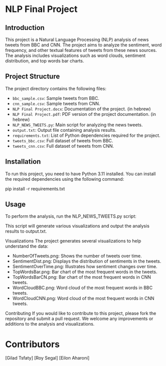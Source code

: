 # NLP Final Project

## Introduction

This project is a Natural Language Processing (NLP) analysis of news tweets from BBC and CNN. The project aims to analyze the sentiment, word frequency, and other textual features of tweets from these news sources. The analysis includes visualizations such as word clouds, sentiment distribution, and top words bar charts.

## Project Structure

The project directory contains the following files:

- `bbc_sample.csv`: Sample tweets from BBC.
- `cnn_sample.csv`: Sample tweets from CNN.
- `NLP Final Project.docx`: Documentation of the project. (in hebrew) 
- `NLP Final Project.pdf`: PDF version of the project documentation. (in hebrew) 
- `NLP_NEWS_TWEETS.py`: Main script for analyzing the news tweets.
- `output.txt`: Output file containing analysis results.
- `requirements.txt`: List of Python dependencies required for the project.
- `tweets_bbc.csv`: Full dataset of tweets from BBC.
- `tweets_cnn.csv`: Full dataset of tweets from CNN.

## Installation

To run this project, you need to have Python 3.11 installed. You can install the required dependencies using the following command:


pip install -r requirements.txt

## Usage
To perform the analysis, run the NLP_NEWS_TWEETS.py script:

This script will generate various visualizations and output the analysis results to output.txt.

Visualizations
The project generates several visualizations to help understand the data:

- NumberOfTweets.png: Shows the number of tweets over time.
- SentimentDist.png: Displays the distribution of sentiments in the tweets.
- SentimentOverTime.png: Illustrates how sentiment changes over time.
- TopWordsBar.png: Bar chart of the most frequent words in the tweets.
- TopWordsBarCN.png: Bar chart of the most frequent words in CNN tweets.
- WordCloudBBC.png: Word cloud of the most frequent words in BBC tweets.
- WordCloudCNN.png: Word cloud of the most frequent words in CNN tweets.

Contributing
If you would like to contribute to this project, please fork the repository and submit a pull request. We welcome any improvements or additions to the analysis and visualizations.

# Contributors
[Gilad Tsfaty]
[Roy Segal]
[Eilon Aharoni]

